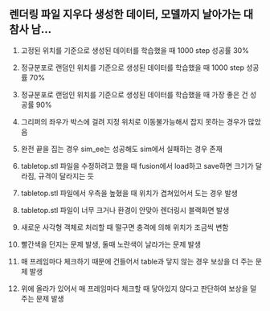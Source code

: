 ## 렌더링 파일 지우다 생성한 데이터, 모델까지 날아가는 대참사 남...
1. 고정된 위치를 기준으로 생성된 데이터를 학습했을 때 1000 step 성공률 30%
2. 정규분포로 랜덤인 위치를 기준으로 생성된 데이터를 학습했을 때 1000 step 성공률 70%
3. 정규분포로 랜덤인 위치를 기준으로 생성된 데이터를 학습했을 때 가장 좋은 건 성공률 90%
4. 그리퍼의 좌우가 박스에 걸려 지정 위치로 이동불가능해서 잡지 못하는 경우가 많았음
5. 완전 끝을 집는 경우 sim_ee는 성공해도 sim에서 실패하는 경우 존재
6. tabletop.stl 파일을 수정하려고 했을 때 fusion에서 load하고 save하면 크기가 달라짐, 규격이 달라지는 듯
7. tabletop.stl 파일에서 우측을 높혔을 때 위치가 겹쳐있어서 도는 경우 발생
8. tabletop.stl 파일이 너무 크거나 환경이 안맞아 렌더링시 블랙화면 발생
9. 새로운 사각형 객체로 처리할 때 떨구면 충격에 의해 위치가 조금씩 변함

10. 빨간색을 던지는 문제 발생, 둘때 노란색이 날라가는 문제 발생
11. 매 프레임마다 체크하기 때문에 건들어서 table과 닿지 않는 경우 보상을 더 주는 문제 발생
12. 위에 올라가 있어서 매 프레임마다 체크할 때 닿아있지 않다고 판단하여 보상을 덜 주는 문제 발생